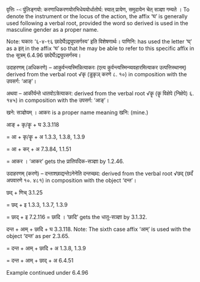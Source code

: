 




वृत्तिः --ः पुंलिङ्गयो: करणाधिकरणयोरभिधेययोर्धातोर्घ: स्यात् प्रायेण, समुदायेन चेत् सञ्ज्ञा गम्यते । To denote the instrument or the locus of the action, the affix ‘घ’ is generally used following a verbal root, provided the word so derived is used in the masculine gender as a proper name.

Note: घकारः ‘६-४-९६ छादेर्घेऽद्व्युपसर्गस्य’ इति विशेषणार्थः। पाणिनि: has used the letter ‘घ्’ as a इत् in the affix ‘घ’ so that he may be able to refer to this specific affix in the सूत्रम् 6.4.96 छादेर्घेऽद्व्युपसर्गस्य।


उदाहरणम् (अधिकरणे) – आकुर्वन्‍त्‍यस्‍मिन्नित्‍याकरः (एत्य कुर्वन्त्यस्मिन्व्यवहारमित्याकर उत्पत्तिस्थानम्) derived from the verbal root √कृ (डुकृञ् करणे ८. १०) in composition with the उपसर्ग: ‘आङ्’।

अथवा – आकीर्यन्ते धातवोऽत्रेत्याकर: derived from the verbal root √कॄ (कॄ विक्षेपे (निक्षेपे) ६. १४५) in composition with the उपसर्ग: ‘आङ्’।


खने: सञ्ज्ञेयम् । आकरः is a proper name meaning खनि: (mine.)


आङ् + कृ/कॄ + घ 3.3.118

= आ + कृ/कॄ + अ 1.3.3, 1.3.8, 1.3.9

= आ + कर् + अ 7.3.84, 1.1.51

= आकर । ‘आकर’ gets the प्रातिपदिक-सञ्ज्ञा by 1.2.46.


उदाहरणम् (करणे) – दन्ताश्छाद्यन्तेऽनेनेति दन्तच्छद: derived from the verbal root √छद् (छदँ अपवारणे १०. ४८१) in composition with the object ‘दन्त’।


छद् + णिच् 3.1.25

= छद् + इ 1.3.3, 1.3.7, 1.3.9

= छाद् + इ 7.2.116 = छादि । ‘छादि’ gets the धातु-सञ्ज्ञा by 3.1.32.


दन्त + आम् + छादि + घ 3.3.118. Note: The sixth case affix ‘आम्’ is used with the object ‘दन्त’ as per 2.3.65.

= दन्त + आम् + छादि + अ 1.3.8, 1.3.9

= दन्त + आम् + छाद् + अ 6.4.51


Example continued under 6.4.96

